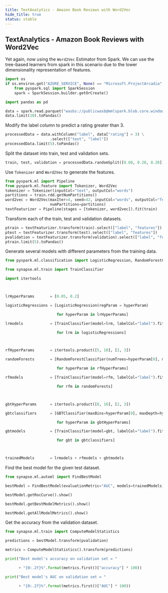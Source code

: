 ```yaml
---
title: TextAnalytics - Amazon Book Reviews with Word2Vec
hide_title: true
status: stable
---
```

## TextAnalytics - Amazon Book Reviews with Word2Vec

Yet again, now using the `Word2Vec` Estimator from Spark.  We can use the tree-based
learners from spark in this scenario due to the lower dimensionality representation of
features.


```python
import os
if os.environ.get("AZURE_SERVICE", None) == "Microsoft.ProjectArcadia":
    from pyspark.sql import SparkSession
    spark = SparkSession.builder.getOrCreate()
```


```python
import pandas as pd

```


```python
data = spark.read.parquet("wasbs://publicwasb@mmlspark.blob.core.windows.net/BookReviewsFromAmazon10K.parquet")
data.limit(10).toPandas()
```

Modify the label column to predict a rating greater than 3.


```python
processedData = data.withColumn("label", data["rating"] > 3) \
                    .select(["text", "label"])
processedData.limit(5).toPandas()
```

Split the dataset into train, test and validation sets.


```python
train, test, validation = processedData.randomSplit([0.60, 0.20, 0.20])
```

Use `Tokenizer` and `Word2Vec` to generate the features.


```python
from pyspark.ml import Pipeline
from pyspark.ml.feature import Tokenizer, Word2Vec
tokenizer = Tokenizer(inputCol="text", outputCol="words")
partitions = train.rdd.getNumPartitions()
word2vec = Word2Vec(maxIter=4, seed=42, inputCol="words", outputCol="features",
                    numPartitions=partitions)
textFeaturizer = Pipeline(stages = [tokenizer, word2vec]).fit(train)
```

Transform each of the train, test and validation datasets.


```python
ptrain = textFeaturizer.transform(train).select(["label", "features"])
ptest = textFeaturizer.transform(test).select(["label", "features"])
pvalidation = textFeaturizer.transform(validation).select(["label", "features"])
ptrain.limit(5).toPandas()
```

Generate several models with different parameters from the training data.


```python
from pyspark.ml.classification import LogisticRegression, RandomForestClassifier, GBTClassifier

from synapse.ml.train import TrainClassifier

import itertools



lrHyperParams       = [0.05, 0.2]

logisticRegressions = [LogisticRegression(regParam = hyperParam)

                       for hyperParam in lrHyperParams]

lrmodels            = [TrainClassifier(model=lrm, labelCol="label").fit(ptrain)

                       for lrm in logisticRegressions]



rfHyperParams       = itertools.product([5, 10], [2, 3])

randomForests       = [RandomForestClassifier(numTrees=hyperParam[0], maxDepth=hyperParam[1])

                       for hyperParam in rfHyperParams]

rfmodels            = [TrainClassifier(model=rfm, labelCol="label").fit(ptrain)

                       for rfm in randomForests]



gbtHyperParams      = itertools.product([8, 16], [2, 3])

gbtclassifiers      = [GBTClassifier(maxBins=hyperParam[0], maxDepth=hyperParam[1])

                       for hyperParam in gbtHyperParams]

gbtmodels           = [TrainClassifier(model=gbt, labelCol="label").fit(ptrain)

                       for gbt in gbtclassifiers]



trainedModels       = lrmodels + rfmodels + gbtmodels
```

Find the best model for the given test dataset.


```python
from synapse.ml.automl import FindBestModel

bestModel = FindBestModel(evaluationMetric="AUC", models=trainedModels).fit(ptest)

bestModel.getRocCurve().show()

bestModel.getBestModelMetrics().show()

bestModel.getAllModelMetrics().show()
```

Get the accuracy from the validation dataset.


```python
from synapse.ml.train import ComputeModelStatistics

predictions = bestModel.transform(pvalidation)

metrics = ComputeModelStatistics().transform(predictions)

print("Best model's accuracy on validation set = "

      + "{0:.2f}%".format(metrics.first()["accuracy"] * 100))

print("Best model's AUC on validation set = "

      + "{0:.2f}%".format(metrics.first()["AUC"] * 100))
```
